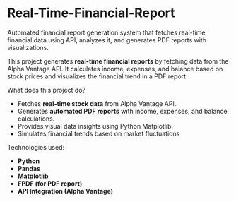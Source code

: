 # Real-Time-Financial-Report
Automated financial report generation system that fetches real-time financial data using API, analyzes it, and generates PDF reports with visualizations.

This project generates **real-time financial reports** by fetching data from the Alpha Vantage API. It calculates 
income, expenses, and balance based on stock prices and visualizes the financial trend in a PDF report.

What does this project do?
-  Fetches **real-time stock data** from Alpha Vantage API.
-  Generates **automated PDF reports** with income, expenses, and balance calculations.
-  Provides visual data insights using Python Matplotlib.
-  Simulates financial trends based on market fluctuations

Technologies used:
- **Python**
- **Pandas**
- **Matplotlib**
- **FPDF (for PDF report)**
- **API Integration (Alpha Vantage)**
